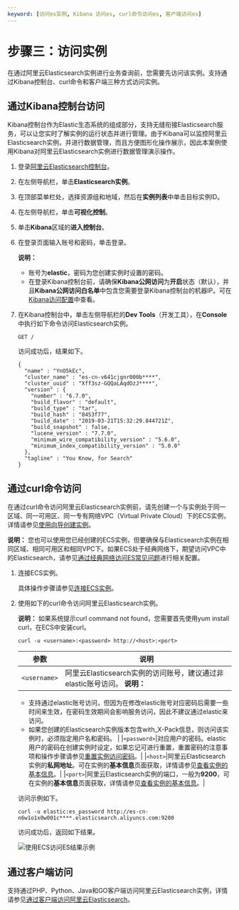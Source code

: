```yaml
---
keyword: [访问es实例, Kibana 访问es, curl命令访问es, 客户端访问es]
---
```


# 步骤三：访问实例

在通过阿里云Elasticsearch实例进行业务查询前，您需要先访问该实例。支持通过Kibana控制台、curl命令和客户端三种方式访问实例。

## 通过Kibana控制台访问

Kibana控制台作为Elastic生态系统的组成部分，支持无缝衔接Elasticsearch服务，可以让您实时了解实例的运行状态并进行管理。由于Kibana可以监控阿里云Elasticsearch实例，并进行数据管理，而且方便图形化操作展示，因此本案例使用Kibana对阿里云Elasticsearch实例进行数据管理演示操作。

1.  登录[阿里云Elasticsearch控制台](https://elasticsearch.console.aliyun.com/#/home)。

2.  在左侧导航栏，单击**Elasticsearch实例**。

3.  在顶部菜单栏处，选择资源组和地域，然后在**实例列表**中单击目标实例ID。

4.  在左侧导航栏，单击**可视化控制**。

5.  单击**Kibana**区域的**进入控制台**。

6.  在登录页面输入账号和密码，单击登录。

    **说明：**

    -   账号为**elastic**，密码为您创建实例时设置的密码。
    -   在登录Kibana控制台前，请确保**Kibana公网访问**为**开启**状态（默认），并且**Kibana公网访问白名单**中包含您需要登录Kibana控制台的机器IP。可在[Kibana访问配置](/cn.zh-CN/ES实例/可视化控制/Kibana/配置Kibana公网或私网访问白名单.md)中查看。
7.  在Kibana控制台中，单击左侧导航栏的**Dev Tools**（开发工具），在**Console**中执行如下命令访问Elasticsearch实例。

    ```
    GET /
    ```

    访问成功后，结果如下。

    ```
    {
      "name" : "YnO5kEc",
      "cluster_name" : "es-cn-v641cjgnr000b****",
      "cluster_uuid" : "Xff3sz-GQQaLAqdOzJ****",
      "version" : {
        "number" : "6.7.0",
        "build_flavor" : "default",
        "build_type" : "tar",
        "build_hash" : "8453f77",
        "build_date" : "2019-03-21T15:32:29.844721Z",
        "build_snapshot" : false,
        "lucene_version" : "7.7.0",
        "minimum_wire_compatibility_version" : "5.6.0",
        "minimum_index_compatibility_version" : "5.0.0"
      },
      "tagline" : "You Know, for Search"
    }
    ```


## 通过curl命令访问

在通过curl命令访问阿里云Elasticsearch实例前，请先创建一个与实例处于同一区域、同一可用区、同一专有网络VPC（Virtual Private Cloud）下的ECS实例，详情请参见[使用向导创建实例](/cn.zh-CN/实例/创建实例/使用向导创建实例.md)。

**说明：** 您也可以使用您已经创建的ECS实例，但要确保与Elasticsearch实例在相同区域、相同可用区和相同VPC下。如果ECS处于经典网络下，期望访问VPC中的Elasticsearch，请参见[通过经典网络访问ES常见问题](/cn.zh-CN/ES实例/常见问题/通过经典网络访问ES常见问题.md)进行相关配置。

1.  连接ECS实例。

    具体操作步骤请参见[连接ECS实例](/cn.zh-CN/实例/连接实例/连接方式概述.md)。

2.  使用如下的curl命令访问阿里云Elasticsearch实例。

    **说明：** 如果系统提示curl command not found，您需要首先使用yum install curl，在ECS中安装curl。

    ```
    curl -u <username>:<password> http://<host>:<port>
    ```

    |参数|说明|
    |--|--|
    |`<username>`|阿里云Elasticsearch实例的访问账号，建议通过非elastic账号访问。 **说明：**

    -   支持通过elastic账号访问，但因为在修改elastic账号对应密码后需要一些时间来生效，在密码生效期间会影响服务访问，因此不建议通过elastic来访问。
    -   如果您创建的Elasticsearch实例版本包含with\_X-Pack信息，则访问该实例时，必须指定用户名和密码。 |
    |`<password>`|对应用户的密码。elastic用户的密码在创建实例时设定，如果忘记可进行重置，重置密码的注意事项和操作步骤请参见[重置实例访问密码](/cn.zh-CN/ES实例/安全配置/重置实例访问密码.md)。|
    |`<host>`|阿里云Elasticsearch实例的**私网地址**。可在实例的**基本信息**页面获取，详情请参见[查看实例的基本信息](/cn.zh-CN/ES实例/实例管理/查看实例的基本信息.md)。|
    |`<port>`|阿里云Elasticsearch实例的端口，一般为**9200**，可在实例的**基本信息**页面获取，详情请参见[查看实例的基本信息](/cn.zh-CN/ES实例/实例管理/查看实例的基本信息.md)。|

    访问示例如下。

    ```
    curl -u elastic:es_password http://es-cn-n6w1o1x0w001c****.elasticsearch.aliyuncs.com:9200
    ```

    访问成功后，返回如下结果。

    ![使用ECS访问ES结果示例](https://static-aliyun-doc.oss-cn-hangzhou.aliyuncs.com/assets/img/zh-CN/1869559951/p58858.png)


## 通过客户端访问

支持通过PHP、Python、Java和GO客户端访问阿里云Elasticsearch实例，详情请参见[通过客户端访问阿里云Elasticsearch](/cn.zh-CN/开发指南/通过客户端访问阿里云Elasticsearch.md)。

